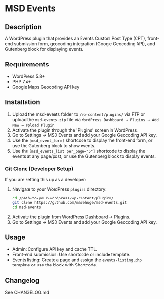 # MSD Events

## Description
A WordPress plugin that provides an Events Custom Post Type (CPT), front-end submission form, geocoding integration (Google Geocoding API), and Gutenberg block for displaying events.

## Requirements
- WordPress 5.8+
- PHP 7.4+
- Google Maps Geocoding API key

## Installation
1. Upload the msd-events folder to `/wp-content/plugins/` via FTP or upload the `msd-events.zip` file via `WordPress Dashboard → Plugins → Add New → Upload Plugin`.
2. Activate the plugin through the 'Plugins' screen in WordPress.
3. Go to Settings -> MSD Events and add your Google Geocoding API key.
4. Use the `[msd_event_form]` shortcode to display the front-end form, or use the Gutenberg block to show events.
5. Use the `[msd_events_list per_page="5"]` shortcode to display the events at any page/post, or use the Gutenberg block to display events.

### Git Clone (Developer Setup)
If you are setting this up as a developer:

1. Navigate to your WordPress `plugins` directory:
   ```bash
   cd /path-to-your-wordpress/wp-content/plugins/
   git clone https://github.com/madehuge/msd-events.git
   cd msd-events
2. Activate the plugin from WordPress Dashboard → Plugins.
3. Go to Settings → MSD Events and add your Google Geocoding API key.

## Usage
- Admin: Configure API key and cache TTL.
- Front-end submission: Use shortcode or include template.
- Events listing: Create a page and assign the `events-listing.php` template or use the block with Shortcode.

## Changelog
See CHANGELOG.md